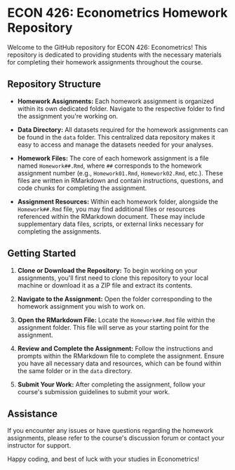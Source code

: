 # ECON 426: Econometrics Homework Repository

Welcome to the GitHub repository for ECON 426: Econometrics! This repository is dedicated to providing students with the necessary materials for completing their homework assignments throughout the course.

## Repository Structure

- **Homework Assignments:** Each homework assignment is organized within its own dedicated folder. Navigate to the respective folder to find the assignment you're working on.

- **Data Directory:** All datasets required for the homework assignments can be found in the `data` folder. This centralized data repository makes it easy to access and manage the datasets needed for your analyses.

- **Homework Files:** The core of each homework assignment is a file named `Homework##.Rmd`, where `##` corresponds to the homework assignment number (e.g., `Homework01.Rmd`, `Homework02.Rmd`, etc.). These files are written in RMarkdown and contain instructions, questions, and code chunks for completing the assignment.

- **Assignment Resources:** Within each homework folder, alongside the `Homework##.Rmd` file, you may find additional files or resources referenced within the RMarkdown document. These may include supplementary data files, scripts, or external links necessary for completing the assignments.

## Getting Started

1. **Clone or Download the Repository:** To begin working on your assignments, you'll first need to clone this repository to your local machine or download it as a ZIP file and extract its contents.

2. **Navigate to the Assignment:** Open the folder corresponding to the homework assignment you wish to work on.

3. **Open the RMarkdown File:** Locate the `Homework##.Rmd` file within the assignment folder. This file will serve as your starting point for the assignment.

4. **Review and Complete the Assignment:** Follow the instructions and prompts within the RMarkdown file to complete the assignment. Ensure you have all necessary data and resources, which can be found within the same folder or in the `data` directory.

5. **Submit Your Work:** After completing the assignment, follow your course's submission guidelines to submit your work.

## Assistance

If you encounter any issues or have questions regarding the homework assignments, please refer to the course's discussion forum or contact your instructor for support.

Happy coding, and best of luck with your studies in Econometrics!
